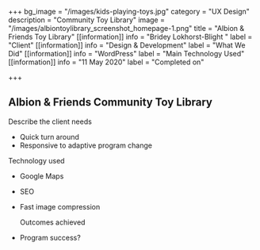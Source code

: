 +++
bg_image = "/images/kids-playing-toys.jpg"
category = "UX Design"
description = "Community Toy Library"
image = "/images/albiontoylibrary_screenshot_homepage-1.png"
title = "Albion & Friends Toy Library"
[[information]]
info = "Bridey Lokhorst-Blight "
label = "Client"
[[information]]
info = "Design & Development"
label = "What We Did"
[[information]]
info = "WordPress"
label = "Main Technology Used"
[[information]]
info = "11 May 2020"
label = "Completed on"

+++
## Albion & Friends Community Toy Library

Describe the client needs

* Quick turn around
* Responsive to adaptive program change

Technology used

* Google Maps 
* SEO
* Fast image compression

  Outcomes achieved
* Program success?